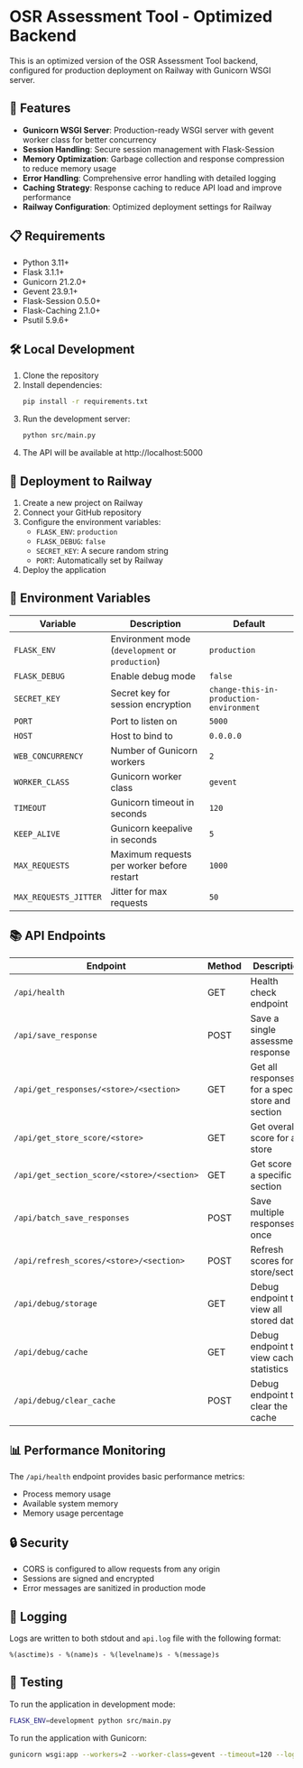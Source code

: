 # OSR Assessment Tool - Optimized Backend

This is an optimized version of the OSR Assessment Tool backend, configured for production deployment on Railway with Gunicorn WSGI server.

## 🚀 Features

- **Gunicorn WSGI Server**: Production-ready WSGI server with gevent worker class for better concurrency
- **Session Handling**: Secure session management with Flask-Session
- **Memory Optimization**: Garbage collection and response compression to reduce memory usage
- **Error Handling**: Comprehensive error handling with detailed logging
- **Caching Strategy**: Response caching to reduce API load and improve performance
- **Railway Configuration**: Optimized deployment settings for Railway

## 📋 Requirements

- Python 3.11+
- Flask 3.1.1+
- Gunicorn 21.2.0+
- Gevent 23.9.1+
- Flask-Session 0.5.0+
- Flask-Caching 2.1.0+
- Psutil 5.9.6+

## 🛠️ Local Development

1. Clone the repository
2. Install dependencies:
   ```bash
   pip install -r requirements.txt
   ```
3. Run the development server:
   ```bash
   python src/main.py
   ```
4. The API will be available at http://localhost:5000

## 🚢 Deployment to Railway

1. Create a new project on Railway
2. Connect your GitHub repository
3. Configure the environment variables:
   - `FLASK_ENV`: `production`
   - `FLASK_DEBUG`: `false`
   - `SECRET_KEY`: A secure random string
   - `PORT`: Automatically set by Railway
4. Deploy the application

## 🔧 Environment Variables

| Variable | Description | Default |
|----------|-------------|---------|
| `FLASK_ENV` | Environment mode (`development` or `production`) | `production` |
| `FLASK_DEBUG` | Enable debug mode | `false` |
| `SECRET_KEY` | Secret key for session encryption | `change-this-in-production-environment` |
| `PORT` | Port to listen on | `5000` |
| `HOST` | Host to bind to | `0.0.0.0` |
| `WEB_CONCURRENCY` | Number of Gunicorn workers | `2` |
| `WORKER_CLASS` | Gunicorn worker class | `gevent` |
| `TIMEOUT` | Gunicorn timeout in seconds | `120` |
| `KEEP_ALIVE` | Gunicorn keepalive in seconds | `5` |
| `MAX_REQUESTS` | Maximum requests per worker before restart | `1000` |
| `MAX_REQUESTS_JITTER` | Jitter for max requests | `50` |

## 📚 API Endpoints

| Endpoint | Method | Description |
|----------|--------|-------------|
| `/api/health` | GET | Health check endpoint |
| `/api/save_response` | POST | Save a single assessment response |
| `/api/get_responses/<store>/<section>` | GET | Get all responses for a specific store and section |
| `/api/get_store_score/<store>` | GET | Get overall score for a store |
| `/api/get_section_score/<store>/<section>` | GET | Get score for a specific section |
| `/api/batch_save_responses` | POST | Save multiple responses at once |
| `/api/refresh_scores/<store>/<section>` | POST | Refresh scores for a store/section |
| `/api/debug/storage` | GET | Debug endpoint to view all stored data |
| `/api/debug/cache` | GET | Debug endpoint to view cache statistics |
| `/api/debug/clear_cache` | POST | Debug endpoint to clear the cache |

## 📊 Performance Monitoring

The `/api/health` endpoint provides basic performance metrics:
- Process memory usage
- Available system memory
- Memory usage percentage

## 🔒 Security

- CORS is configured to allow requests from any origin
- Sessions are signed and encrypted
- Error messages are sanitized in production mode

## 📝 Logging

Logs are written to both stdout and `api.log` file with the following format:
```
%(asctime)s - %(name)s - %(levelname)s - %(message)s
```

## 🧪 Testing

To run the application in development mode:
```bash
FLASK_ENV=development python src/main.py
```

To run the application with Gunicorn:
```bash
gunicorn wsgi:app --workers=2 --worker-class=gevent --timeout=120 --log-level=info --bind=0.0.0.0:5000
```

